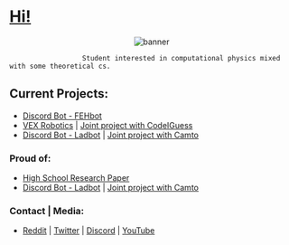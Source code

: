 # [Hi!](https://jpvinnie.github.io/)

<p align="center">
  <img src="https://github.com/jpVinnie/jpVinnie/blob/master/Data/ghbanner.png" alt="banner" />
</p>

                      Student interested in computational physics mixed with some theoretical cs. 

## Current Projects:
- [Discord Bot - FEHbot](https://github.com/jpVinnie/FEH-Bot)
- [VEX Robotics](https://github.com/CodeIGuess/Robotics) | [Joint project with CodeIGuess](https://github.com/CodeIGuess)
- [Discord Bot - Ladbot](https://github.com/Camto/Lad) | [Joint project with Camto](https://github.com/Camto)

### Proud of:
- [High School Research Paper](https://github.com/jpVinnie/Pythagorean-Triples-in-the-Pascal-Triangle)
- [Discord Bot - Ladbot](https://github.com/Camto/Lad) | [Joint project with Camto](https://github.com/Camto)

### Contact | Media:
- [Reddit](https://www.reddit.com/user/Stenfor) | [Twitter](https://twitter.com/jp_vinnie) | [Discord](https://discordapp.com/users/294518633541926912) | [YouTube](https://www.youtube.com/channel/UCD6b4d3B_u7fct5YypG0Wow)
